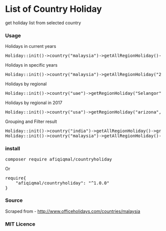 
# List of Country Holiday
get holiday list from selected country 


### Usage

Holidays in current years

<pre>
Holiday::init()->country("malaysia")->getAllRegionHoliday()->get();
</pre>

Holidays in specific years

<pre>
Holiday::init()->country("malaysia")->getAllRegionHoliday("2017")->get();
</pre>

Holidays by regional

<pre>
Holiday::init()->country("uae")->getRegionHoliday("Selangor")->get();
</pre>

Holidays by regional in 2017

<pre>
Holiday::init()->country("usa")->getRegionHoliday("arizona","2017")->get();
</pre>


Grouping and Filter result

<pre>
Holiday::init()->country("india")->getAllRegionHoliday()->groupByMonth()->get();
Holiday::init()->country("malaysia")->getAllRegionHoliday()->filterByMonth("January")->get();  //date('F')
</pre>


### install

<pre>
composer require afiqiqmal/countryholiday
</pre>

Or

<pre>
require{
	"afiqiqmal/countryholiday": "^1.0.0"
}
</pre>


### Source
Scraped from - http://www.officeholidays.com/countries/malaysia

### MIT Licence

